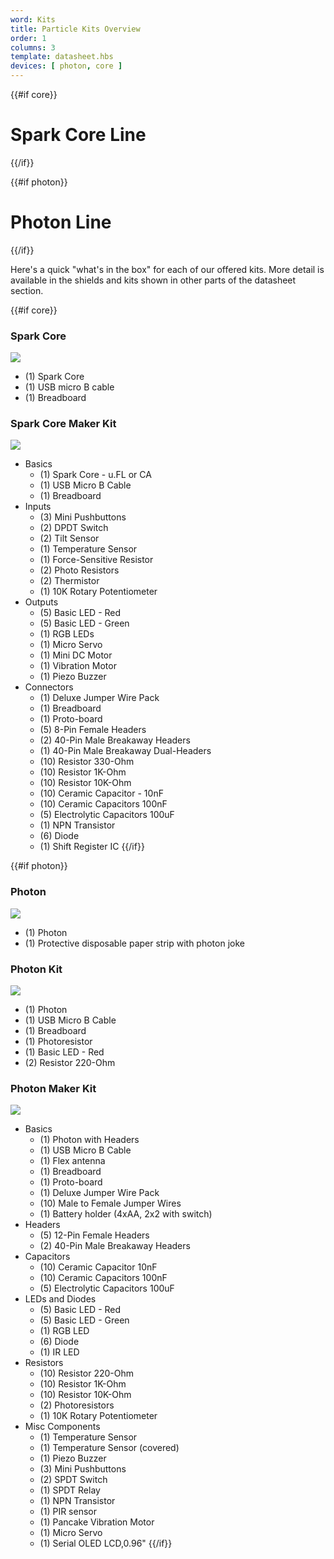 ```yaml
---
word: Kits
title: Particle Kits Overview
order: 1
columns: 3
template: datasheet.hbs
devices: [ photon, core ]
---
```


{{#if core}}
  # Spark Core Line
{{/if}}

{{#if photon}}
  # Photon Line
{{/if}}

Here's a quick "what's in the box" for each of our offered kits. More detail is available in the shields and kits shown in other parts of the datasheet section.

{{#if core}}
### Spark Core
![]({{assets}}/images/core-contents.jpg)

- (1) Spark Core
- (1) USB micro B cable
- (1) Breadboard

### Spark Core Maker Kit

![]({{assets}}/images/core-mkit.jpg)

- Basics
  - (1) Spark Core - u.FL or CA
  - (1) USB Micro B Cable
  - (1) Breadboard
- Inputs
  - (3) Mini Pushbuttons
  - (2) DPDT Switch
  - (2) Tilt Sensor
  - (1) Temperature Sensor
  - (1) Force-Sensitive Resistor
  - (2) Photo Resistors
  - (2) Thermistor
  - (1) 10K Rotary Potentiometer
- Outputs
  - (5) Basic LED - Red
  - (5) Basic LED - Green
  - (1) RGB LEDs
  - (1) Micro Servo
  - (1) Mini DC Motor
  - (1) Vibration Motor
  - (1) Piezo Buzzer
- Connectors
  - (1) Deluxe Jumper Wire Pack
  - (1) Breadboard
  - (1) Proto-board
  - (5) 8-Pin Female Headers
  - (2) 40-Pin Male Breakaway Headers
  - (1) 40-Pin Male Breakaway Dual-Headers
  - (10) Resistor 330-Ohm
  - (10) Resistor 1K-Ohm
  - (10) Resistor 10K-Ohm
  - (10) Ceramic Capacitor - 10nF
  - (10) Ceramic Capacitors 100nF
  - (5) Electrolytic Capacitors 100uF
  - (1) NPN Transistor
  - (6) Diode
  - (1) Shift Register IC
{{/if}}

{{#if photon}}
### Photon
![]({{assets}}/images/photon-matchbox-new.jpg)

- (1) Photon
- (1) Protective disposable paper strip with photon joke

### Photon Kit

![]({{assets}}/images/photon-kit-new.jpg)

- (1) Photon
- (1) USB Micro B Cable
- (1) Breadboard
- (1) Photoresistor
- (1) Basic LED - Red
- (2) Resistor 220-Ohm

### Photon Maker Kit

![]({{assets}}/images/photon-mkit-grey.png)

- Basics
  - (1) Photon with Headers
  - (1) USB Micro B Cable
  - (1) Flex antenna
  - (1) Breadboard
  - (1) Proto-board
  - (1) Deluxe Jumper Wire Pack
  - (10) Male to Female Jumper Wires
  - (1) Battery holder (4xAA, 2x2 with switch)
- Headers
  - (5) 12-Pin Female Headers
  - (2) 40-Pin Male Breakaway Headers
- Capacitors
  - (10) Ceramic Capacitor 10nF
  - (10) Ceramic Capacitors 100nF
  - (5) Electrolytic Capacitors 100uF
- LEDs and Diodes
  - (5) Basic LED - Red
  - (5) Basic LED - Green
  - (1) RGB LED
  - (6) Diode
  - (1) IR LED
- Resistors
  - (10) Resistor 220-Ohm
  - (10) Resistor 1K-Ohm
  - (10) Resistor 10K-Ohm
  - (2) Photoresistors
  - (1) 10K Rotary Potentiometer
- Misc Components
  - (1) Temperature Sensor
  - (1) Temperature Sensor (covered)
  - (1) Piezo Buzzer
  - (3) Mini Pushbuttons
  - (2) SPDT Switch
  - (1) SPDT Relay
  - (1) NPN Transistor
  - (1) PIR sensor
  - (1) Pancake Vibration Motor
  - (1) Micro Servo
  - (1) Serial OLED LCD,0.96"
{{/if}}

